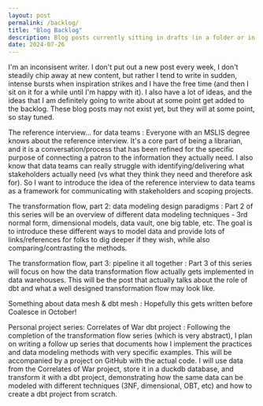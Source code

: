 ```yaml
---
layout: post
permalink: /backlog/
title: "Blog Backlog"
description: Blog posts currently sitting in drafts (in a folder or in my head)
date: 2024-07-26
---
```


I'm an inconsisent writer. I don't put out a new post every week, I don't steadily chip away at new content, but rather I tend to write in sudden, intense bursts when inspiration strikes and I have the free time (and then I sit on it for a while until I'm happy with it). I also have a lot of ideas, and the ideas that I am definitely going to write about at some point get added to the backlog. These blog posts may not exist yet, but they will at some point, so stay tuned.

The reference interview... for data teams
:    Everyone with an MSLIS degree knows about the reference interview. It's a core part of being a librarian, and it is a conversation/process that has been refined for the specific purpose of connecting a patron to the information they actually need. I also know that data teams can really struggle with identifying/delivering what stakeholders actually need (vs what they think they need and therefore ask for). So I want to introduce the idea of the reference interview to data teams as a framework for communicating with stakeholders and scoping projects.

The transformation flow, part 2: data modeling design paradigms
:    Part 2 of this series will be an overview of different data modeling techniques - 3rd normal form, dimensional models, data vault, one big table, etc. The goal is to introduce these different ways to model data and provide lots of links/references for folks to dig deeper if they wish, while also comparing/contrasting the methods.

The transformation flow, part 3: pipeline it all together
:    Part 3 of this series will focus on how the data transformation flow actually gets implemented in data warehouses. This will be the post that actually talks about the role of dbt and what a well designed transformation flow may look like.

Something about data mesh & dbt mesh
:    Hopefully this gets written before Coalesce in October!

Personal project series: Correlates of War dbt project
:    Following the completion of the transformation flow series (which is very abstract), I plan on writing a follow up series that documents how I implement the practices and data modeling methods with very specific examples. This will be accompanied by a project on GitHub with the actual code. I will use data from the Correlates of War project, store it in a duckdb database, and transform it with a dbt project, demonstrating how the same data can be modeled with different techniques (3NF, dimensional, OBT, etc) and how to create a dbt project from scratch.